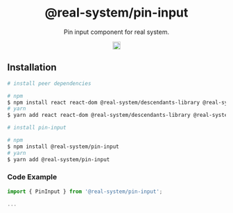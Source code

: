 <h1 align="center">@real-system/pin-input</h1>
<p align="center">Pin input component for real system.</p>
<p align="center">
<a href="https://www.npmjs.com/package/@real-system/pin-input"><img src="https://badgen.net/npm/v/@real-system/pin-input?label=&icon=npm&color=blue" alt="npm version" height="18"/></a>
</p>

## Installation

```bash
# install peer dependencies

# npm
$ npm install react react-dom @real-system/descendants-library @real-system/styled-library @real-system/utils-library @real-system/state-library
# yarn
$ yarn add react react-dom @real-system/descendants-library @real-system/styled-library @real-system/utils-library @real-system/state-library

# install pin-input

# npm
$ npm install @real-system/pin-input
# yarn
$ yarn add @real-system/pin-input
```

### Code Example

```typescript
import { PinInput } from '@real-system/pin-input';

...

```

